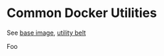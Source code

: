 # Common Docker Utilities

See [base image](./base/README.md), [utility belt](./utility-belt/README.md)

Foo
